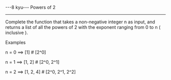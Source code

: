 ---8 kyu--- Powers of 2

------

Complete the function that takes a non-negative integer n as input, and returns a list of all the powers of 2 with the exponent ranging from 0 to n ( inclusive ).

Examples

n = 0  ==> [1]        # [2^0]

n = 1  ==> [1, 2]     # [2^0, 2^1]

n = 2  ==> [1, 2, 4]  # [2^0, 2^1, 2^2]